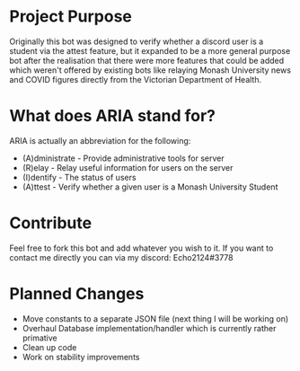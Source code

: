 # Project Purpose
Originally this bot was designed to verify whether a discord user is a student via the attest feature, but it expanded to be a more general purpose bot after the realisation that there were more features that could be added which weren't offered by existing bots like relaying Monash University news and COVID figures directly from the Victorian Department of Health.

# What does ARIA stand for?
ARIA is actually an abbreviation for the following: 
- (A)dministrate - Provide administrative tools for server
- (R)elay - Relay useful information for users on the server
- (I)dentify - The status of users
- (A)ttest - Verify whether a given user is a Monash University Student

# Contribute
Feel free to fork this bot and add whatever you wish to it. If you want to contact me directly you can via my discord: Echo2124#3778

# Planned Changes
- Move constants to a separate JSON file (next thing I will be working on)
- Overhaul Database implementation/handler which is currently rather primative
- Clean up code
- Work on stability improvements
